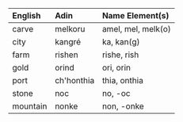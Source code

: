 | English  | Adin       | Name Element(s)    |
| :------- | :--------- | :----------------- |
| carve    | melkoru    | amel, mel, melk(o) |
| city     | kangré     | ka, kan(g)         |
| farm     | rishen     | rishe, rish        |
| gold     | orind      | ori, orin          |
| port     | ch'honthia | thia, onthia       |
| stone    | noc        | no, -oc            |
| mountain | nonke      | non, -onke         |

